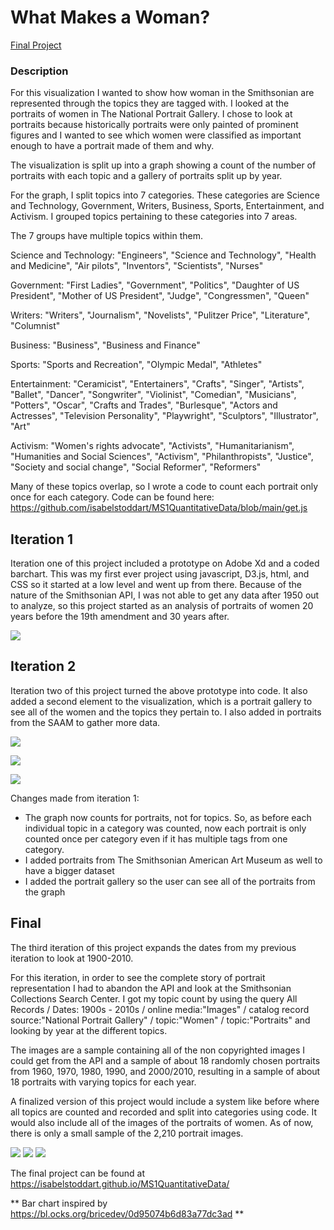 # What Makes a Woman?

[Final Project](https://isabelstoddart.github.io/MS1QuantitativeData/)

### Description
For this visualization I wanted to show how woman in the Smithsonian are represented through the topics they are tagged with. I looked at the portraits of women in The National Portrait Gallery. I chose to look at portraits because historically portraits were only painted of prominent figures and I wanted to see which women were classified as important enough to have a portrait made of them and why.

The visualization is split up into a graph showing a count of the number of portraits with each topic and a gallery of portraits split up by year.

For the graph, I split topics into 7 categories. These categories are Science and Technology, Government, Writers, Business, Sports, Entertainment, and Activism. I grouped topics pertaining to these categories into 7 areas. 

The 7 groups have multiple topics within them.

Science and Technology: "Engineers", "Science and Technology", "Health and Medicine", "Air pilots", "Inventors", "Scientists", "Nurses"

Government: "First Ladies", "Government", "Politics", "Daughter of US President", "Mother of US President", "Judge", "Congressmen", "Queen"

Writers: "Writers", "Journalism", "Novelists", "Pulitzer Price", "Literature", "Columnist"

Business: "Business", "Business and Finance"

Sports: "Sports and Recreation", "Olympic Medal", "Athletes"

Entertainment: "Ceramicist", "Entertainers", "Crafts", "Singer", "Artists", "Ballet", "Dancer", "Songwriter", "Violinist", "Comedian", "Musicians", "Potters", "Oscar", "Crafts and Trades", "Burlesque", "Actors and Actresses", "Television Personality", "Playwright", "Sculptors", "Illustrator", "Art"

Activism: "Women's rights advocate", "Activists", "Humanitarianism", "Humanities and Social Sciences", "Activism", "Philanthropists", "Justice", "Society and social change", "Social Reformer", "Reformers"

Many of these topics overlap, so I wrote a code to count each portrait only once for each category. Code can be found here: https://github.com/isabelstoddart/MS1QuantitativeData/blob/main/get.js

## Iteration 1
Iteration one of this project included a prototype on Adobe Xd and a coded barchart. This was my first ever project using javascript, D3.js, html, and CSS so it started at a low level and went up from there. Because of the nature of the Smithsonian API, I was not able to get any data after 1950 out to analyze, so this project started as an analysis of portraits of women 20 years before the 19th amendment and 30 years after. 

![](HighFidelityPrototype.png)

## Iteration 2
Iteration two of this project turned the above prototype into code. It also added a second element to the visualization, which is a portrait gallery to see all of the women and the topics they pertain to. I also added in portraits from the SAAM to gather more data. 

![](QuantImage1.png)

![](QuantImage2.png)

![](QuantImage3.png)

Changes made from iteration 1:
* The graph now counts for portraits, not for topics. So, as before each individual topic in a category was counted, now each portrait is only counted once per category even if it has multiple tags from one category.
* I added portraits from The Smithsonian American Art Museum as well to have a bigger dataset
* I added the portrait gallery so the user can see all of the portraits from the graph

## Final
The third iteration of this project expands the dates from my previous iteration to look at 1900-2010.

For this iteration, in order to see the complete story of portrait representation I had to abandon the API and look at the Smithsonian Collections Search Center. I got my topic count by using the query All Records / Dates: 1900s - 2010s / online media:"Images" / catalog record source:"National Portrait Gallery" / topic:"Women" / topic:"Portraits" and looking by year at the different topics.

The images are a sample containing all of the non copyrighted images I could get from the API and a sample of about 18 randomly chosen portraits from 1960, 1970, 1980, 1990, and 2000/2010, resulting in a sample of about 18 portraits with varying topics for each year.

A finalized version of this project would include a system like before where all topics are counted and recorded and split into categories using code. It would also include all of the images of the portraits of women. As of now, there is only a small sample of the 2,210 portrait images.

![](finalpic1.png)
![](finalpic2.png)
![](finalpic3.png)

The final project can be found at https://isabelstoddart.github.io/MS1QuantitativeData/

** Bar chart inspired by https://bl.ocks.org/bricedev/0d95074b6d83a77dc3ad **
